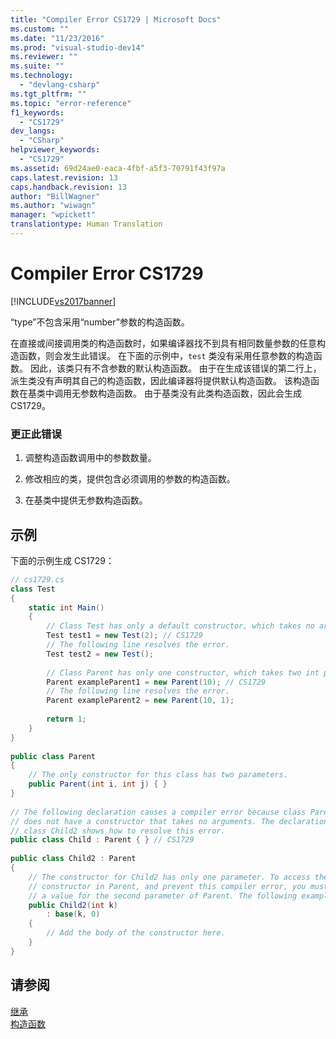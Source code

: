 ```yaml
---
title: "Compiler Error CS1729 | Microsoft Docs"
ms.custom: ""
ms.date: "11/23/2016"
ms.prod: "visual-studio-dev14"
ms.reviewer: ""
ms.suite: ""
ms.technology: 
  - "devlang-csharp"
ms.tgt_pltfrm: ""
ms.topic: "error-reference"
f1_keywords: 
  - "CS1729"
dev_langs: 
  - "CSharp"
helpviewer_keywords: 
  - "CS1729"
ms.assetid: 69d24ae0-eaca-4fbf-a5f3-70791f43f97a
caps.latest.revision: 13
caps.handback.revision: 13
author: "BillWagner"
ms.author: "wiwagn"
manager: "wpickett"
translationtype: Human Translation
---
```

# Compiler Error CS1729
[!INCLUDE[vs2017banner](../../../csharp/includes/vs2017banner.md)]

“type”不包含采用“number”参数的构造函数。  
  
 在直接或间接调用类的构造函数时，如果编译器找不到具有相同数量参数的任意构造函数，则会发生此错误。  在下面的示例中，`test` 类没有采用任意参数的构造函数。  因此，该类只有不含参数的默认构造函数。  由于在生成该错误的第二行上，派生类没有声明其自己的构造函数，因此编译器将提供默认构造函数。  该构造函数在基类中调用无参数构造函数。  由于基类没有此类构造函数，因此会生成 CS1729。  
  
### 更正此错误  
  
1.  调整构造函数调用中的参数数量。  
  
2.  修改相应的类，提供包含必须调用的参数的构造函数。  
  
3.  在基类中提供无参数构造函数。  
  
## 示例  
 下面的示例生成 CS1729：  
  
```c#  
// cs1729.cs  
class Test  
{  
    static int Main()  
    {  
        // Class Test has only a default constructor, which takes no arguments.  
        Test test1 = new Test(2); // CS1729  
        // The following line resolves the error.  
        Test test2 = new Test();  
  
        // Class Parent has only one constructor, which takes two int parameters.  
        Parent exampleParent1 = new Parent(10); // CS1729  
        // The following line resolves the error.  
        Parent exampleParent2 = new Parent(10, 1);  
  
        return 1;  
    }  
}  
  
public class Parent  
{  
    // The only constructor for this class has two parameters.  
    public Parent(int i, int j) { }  
}  
  
// The following declaration causes a compiler error because class Parent  
// does not have a constructor that takes no arguments. The declaration of  
// class Child2 shows how to resolve this error.  
public class Child : Parent { } // CS1729  
  
public class Child2 : Parent  
{  
    // The constructor for Child2 has only one parameter. To access the   
    // constructor in Parent, and prevent this compiler error, you must provide   
    // a value for the second parameter of Parent. The following example provides 0.  
    public Child2(int k)  
        : base(k, 0)  
    {  
        // Add the body of the constructor here.  
    }  
}  
```  
  
## 请参阅  
 [继承](../../../csharp/programming-guide/classes-and-structs/inheritance.md)   
 [构造函数](../../../csharp/programming-guide/classes-and-structs/constructors.md)